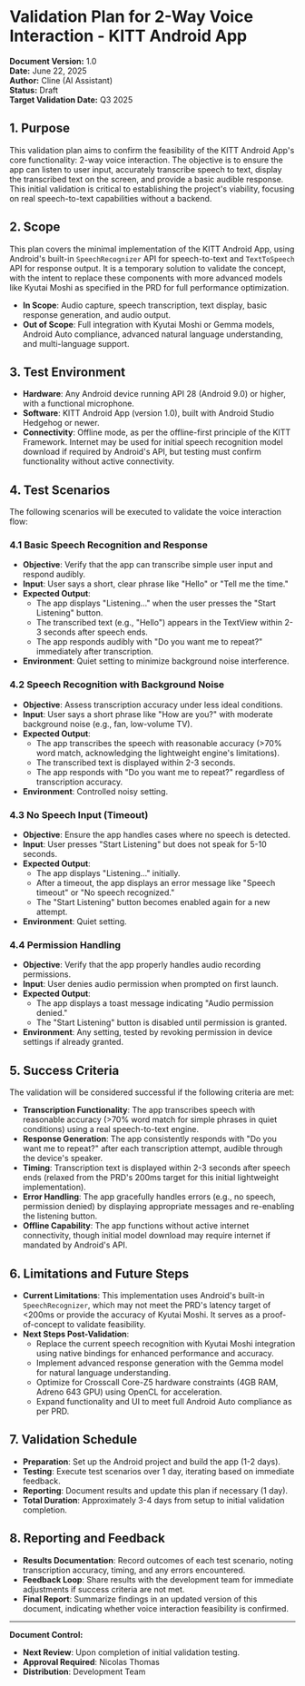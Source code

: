 # Validation Plan for 2-Way Voice Interaction - KITT Android App

**Document Version:** 1.0  
**Date:** June 22, 2025  
**Author:** Cline (AI Assistant)  
**Status:** Draft  
**Target Validation Date:** Q3 2025

## 1. Purpose

This validation plan aims to confirm the feasibility of the KITT Android App's core functionality: 2-way voice interaction. The objective is to ensure the app can listen to user input, accurately transcribe speech to text, display the transcribed text on the screen, and provide a basic audible response. This initial validation is critical to establishing the project's viability, focusing on real speech-to-text capabilities without a backend.

## 2. Scope

This plan covers the minimal implementation of the KITT Android App, using Android's built-in `SpeechRecognizer` API for speech-to-text and `TextToSpeech` API for response output. It is a temporary solution to validate the concept, with the intent to replace these components with more advanced models like Kyutai Moshi as specified in the PRD for full performance optimization.

- **In Scope**: Audio capture, speech transcription, text display, basic response generation, and audio output.
- **Out of Scope**: Full integration with Kyutai Moshi or Gemma models, Android Auto compliance, advanced natural language understanding, and multi-language support.

## 3. Test Environment

- **Hardware**: Any Android device running API 28 (Android 9.0) or higher, with a functional microphone.
- **Software**: KITT Android App (version 1.0), built with Android Studio Hedgehog or newer.
- **Connectivity**: Offline mode, as per the offline-first principle of the KITT Framework. Internet may be used for initial speech recognition model download if required by Android's API, but testing must confirm functionality without active connectivity.

## 4. Test Scenarios

The following scenarios will be executed to validate the voice interaction flow:

### 4.1 Basic Speech Recognition and Response
- **Objective**: Verify that the app can transcribe simple user input and respond audibly.
- **Input**: User says a short, clear phrase like "Hello" or "Tell me the time."
- **Expected Output**:
  - The app displays "Listening..." when the user presses the "Start Listening" button.
  - The transcribed text (e.g., "Hello") appears in the TextView within 2-3 seconds after speech ends.
  - The app responds audibly with "Do you want me to repeat?" immediately after transcription.
- **Environment**: Quiet setting to minimize background noise interference.

### 4.2 Speech Recognition with Background Noise
- **Objective**: Assess transcription accuracy under less ideal conditions.
- **Input**: User says a short phrase like "How are you?" with moderate background noise (e.g., fan, low-volume TV).
- **Expected Output**:
  - The app transcribes the speech with reasonable accuracy (>70% word match, acknowledging the lightweight engine's limitations).
  - The transcribed text is displayed within 2-3 seconds.
  - The app responds with "Do you want me to repeat?" regardless of transcription accuracy.
- **Environment**: Controlled noisy setting.

### 4.3 No Speech Input (Timeout)
- **Objective**: Ensure the app handles cases where no speech is detected.
- **Input**: User presses "Start Listening" but does not speak for 5-10 seconds.
- **Expected Output**:
  - The app displays "Listening..." initially.
  - After a timeout, the app displays an error message like "Speech timeout" or "No speech recognized."
  - The "Start Listening" button becomes enabled again for a new attempt.
- **Environment**: Quiet setting.

### 4.4 Permission Handling
- **Objective**: Verify that the app properly handles audio recording permissions.
- **Input**: User denies audio permission when prompted on first launch.
- **Expected Output**:
  - The app displays a toast message indicating "Audio permission denied."
  - The "Start Listening" button is disabled until permission is granted.
- **Environment**: Any setting, tested by revoking permission in device settings if already granted.

## 5. Success Criteria

The validation will be considered successful if the following criteria are met:

- **Transcription Functionality**: The app transcribes speech with reasonable accuracy (>70% word match for simple phrases in quiet conditions) using a real speech-to-text engine.
- **Response Generation**: The app consistently responds with "Do you want me to repeat?" after each transcription attempt, audible through the device's speaker.
- **Timing**: Transcription text is displayed within 2-3 seconds after speech ends (relaxed from the PRD's 200ms target for this initial lightweight implementation).
- **Error Handling**: The app gracefully handles errors (e.g., no speech, permission denied) by displaying appropriate messages and re-enabling the listening button.
- **Offline Capability**: The app functions without active internet connectivity, though initial model download may require internet if mandated by Android's API.

## 6. Limitations and Future Steps

- **Current Limitations**: This implementation uses Android's built-in `SpeechRecognizer`, which may not meet the PRD's latency target of <200ms or provide the accuracy of Kyutai Moshi. It serves as a proof-of-concept to validate feasibility.
- **Next Steps Post-Validation**:
  - Replace the current speech recognition with Kyutai Moshi integration using native bindings for enhanced performance and accuracy.
  - Implement advanced response generation with the Gemma model for natural language understanding.
  - Optimize for Crosscall Core-Z5 hardware constraints (4GB RAM, Adreno 643 GPU) using OpenCL for acceleration.
  - Expand functionality and UI to meet full Android Auto compliance as per PRD.

## 7. Validation Schedule

- **Preparation**: Set up the Android project and build the app (1-2 days).
- **Testing**: Execute test scenarios over 1 day, iterating based on immediate feedback.
- **Reporting**: Document results and update this plan if necessary (1 day).
- **Total Duration**: Approximately 3-4 days from setup to initial validation completion.

## 8. Reporting and Feedback

- **Results Documentation**: Record outcomes of each test scenario, noting transcription accuracy, timing, and any errors encountered.
- **Feedback Loop**: Share results with the development team for immediate adjustments if success criteria are not met.
- **Final Report**: Summarize findings in an updated version of this document, indicating whether voice interaction feasibility is confirmed.

---

**Document Control:**

- **Next Review**: Upon completion of initial validation testing.
- **Approval Required**: Nicolas Thomas
- **Distribution**: Development Team
